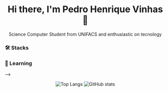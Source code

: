 <h1 align=center> Hi there, I'm Pedro Henrique Vinhas👋 </h1>

<p align=center> Science Computer Student from UNIFACS and enthusiastic on tecnology </p>


### 🛠 Stacks

### 🚀 Learning

-->


<div align=center>

![Top Langs](https://github-readme-stats.vercel.app/api/top-langs/?username=pedrovinhas&theme=vision-friendly-dark) ![GitHub stats](https://github-readme-stats.vercel.app/api?username=pedrovinhas&show_icons=true&theme=vision-friendly-dark)
</div>
